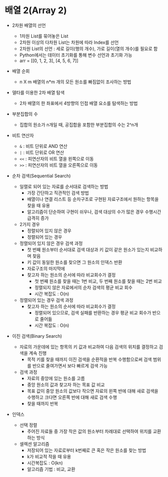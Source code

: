 # 배열 2(Array 2)

- 2차원 배열의 선언
  - 1차원 List를 묶어놓은 List
  - 2차원 이상의 다차원 List는 차원에 따라 Index를 선언
  - 2차원 List의 선언 : 세로 길이(행의 개수), 가로 길이(열의 개수)를 필요로 함
  - Python에서는 데이터 초기화를 통해 변수 선언과 초기화 가능
  - arr = [[0, 1, 2, 3], [4, 5, 6, 7]]
- 배열 순회
  - n X m 배열의 n*m 개의 모든 원소를 빠짐없이 조사하는 방법
- 델타를 이용한 2차 배열 탐색
  - 2차 배열의 한 좌표에서 4방향의 인접 배열 요소를 탐색하는 방법



- 부분집합의 수
  - 집합의 원소가 n개일 때, 공집합을 포함한 부분집합의 수는 2^n개
- 비트 연산자
  - `&` : 비트 단위로 AND 연산
  - `|` : 비트 단위로 OR 연산
  - `<<` : 피연산자의 비트 열을 왼쪽으로 이동
  - `>>` : 피연산자의 비트 열을 오른쪽으로 이동
- 순차 검색(Sequential Search)
  - 일렬로 되어 있는 자료를 순서대로 검색하는 방법
    - 가장 간단하고 직관적인 검색 방법
    - 배열이나 연결 리스트 등 순차구조로 구현된 자료구조에서 원하는 항목을 찾을 때 유용
    - 알고리즘이 단순하여 구현이 쉬우나, 검색 대상의 수가 많은 경우 수행시간 급격히 증가
  - 2가지 경우
    - 정렬되어 있지 않은 경우
    - 정렬되어 있는 경우
  - 정렬되어 있지 않은 경우 검색 과정
    - 첫 번째 원소부터 순서대로 검색 대상과 키 값이 같은 원소가 있는지 비교하며 찾음
    - 키 값이 동일한 원소를 찾으면 그 원소의 인덱스 반환
    - 자료구조의 마지막에
    - 찾고자 하는 원소의 순서에 따라 비교회수가 결정
      - 첫 번째 원소를 찾을 때는 1번 비교, 두 번째 원소를 찾을 때는 2번 비교
      - 정렬되지 않은 자료에서의 순차 검색의 평균 비교 회수
      - 시간 복잡도 : O(n)
  - 정렬되어 있는 경우 검색 과정
    - 찾고자 하는 원소의 순서에 따라 비교회수가 결정
      - 정렬되어 있으므로, 검색 실패를 반환하는 경우 평균 비교 회수가 반으로 줄어듦
      - 시간 복잡도 : O(n)
- 이진 검색(Binary Search)
  - 자료의 가운데에 있는 항목의 키 값과 비교하여 다음 검색의 위치를 결정하고 검색을 계속 진행
    - 목적 키를 찾을 때까지 이진 검색을 순환적을 반복 수행함으로써 검색 범위를 반으로 줄여가면서 보다 빠르게 검색 가능
  - 검색 과정
    - 자료의 중앙에 있는 원소를 고름
    - 중앙 원소의 값과 찾고자 하는 목표 값 비교
    - 목표 값이 중앙 원소의 값보다 작으면 자료의 왼쪽 반에 대해 새로 검색을 수행하고 크다면 오른쪽 반에 대해 새로 검색 수행
    - 찾을 때까지 반복
- 인덱스
  - 선택 정렬
    - 주어진 자료들 중 가장 작은 값의 원소부터 차례대로 선택하여 위치를 교환하는 방식
  - 셀렉션 알고리즘
    - 저장되어 있는 자료로부터 k번째로 큰 혹은 작은 원소를 찾는 방법
    - k가 비교적 작을 때 유용
    - 시간복잡도 : O(kn)
    - 알고리즘 기법 : 비교, 교환

